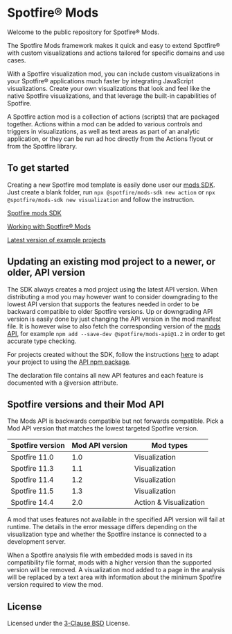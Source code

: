 # Spotfire® Mods

Welcome to the public repository for Spotfire® Mods.

The Spotfire Mods framework makes it quick and easy to extend Spotfire® with custom visualizations and actions tailored for specific domains and use cases.

With a Spotfire visualization mod, you can  include custom visualizations in your Spotfire® applications much faster by integrating JavaScript visualizations. Create your own visualizations that look and feel like the native Spotfire visualizations, and that leverage the built-in capabilities of Spotfire.

A Spotfire action mod is a collection of actions (scripts) that are packaged together. Actions within a mod can be added to various controls and triggers in visualizations, as well as text areas as part of an analytic application, or they can be run ad hoc directly from the Actions flyout or from the Spotfire library.

## To get started

Creating a new Spotfire mod template is easily done user our [mods SDK](https://www.npmjs.com/package/@spotfire/mods-sdk). Just create a blank folder, run `npx @spotfire/mods-sdk new action` or `npx @spotfire/mods-sdk new visualization` and follow the instruction. 

[Spotfire mods SDK](https://www.npmjs.com/package/@spotfire/mods-sdk)

[Working with Spotfire® Mods](https://spotfiresoftware.github.io/spotfire-mods/docs/)

[Latest version of example projects](https://github.com/spotfiresoftware/spotfire-mods/releases/latest)

## Updating an existing mod project to a newer, or older, API version

The SDK always creates a mod project using the latest API version. When distributing a mod you may however want to consider downgrading to the lowest API version that supports the features needed in order to be backward compatible to older Spotfire versions. Up or downgrading API version is easily done by just changing the API version in the mod manifest file. It is however wise to also fetch the corresponding version of the [mods API](https://www.npmjs.com/package/@spotfire/mods-api), for example `npm add --save-dev @spotfire/mods-api@1.2` in order to get accurate type checking.

For projects created without the SDK, follow the instructions [here](https://www.npmjs.com/package/@spotfire/mods-api?activeTab=readme) to adapt your project to using the [API npm package](https://www.npmjs.com/package/@spotfire/mods-api).

The declaration file contains all new API features and each feature is documented with a @version attribute.

## Spotfire versions and their Mod API

The Mods API is backwards compatible but not forwards compatible. Pick a Mod API version that matches the lowest targeted Spotfire version.

| Spotfire version | Mod API version | Mod types              |
|------------------|-----------------|------------------------|
| Spotfire 11.0    | 1.0             | Visualization          |
| Spotfire 11.3    | 1.1             | Visualization          |
| Spotfire 11.4    | 1.2             | Visualization          |
| Spotfire 11.5    | 1.3             | Visualization          |
| Spotfire 14.4    | 2.0             | Action & Visualization |

A mod that uses features not available in the specified API version will fail at runtime. The details in the error message differs depending on the visualization type and whether the Spotfire instance is connected to a development server.

When a Spotfire analysis file with embedded mods is saved in its compatibility file format, mods with a higher version than the supported version will be removed. A visualization mod added to a page in the analysis will be replaced by a text area with information about the minimum Spotfire version required to view the mod.

## License

Licensed under the [3-Clause BSD](https://github.com/spotfiresoftware/spotfire-mods/blob/master/LICENSE) License.
